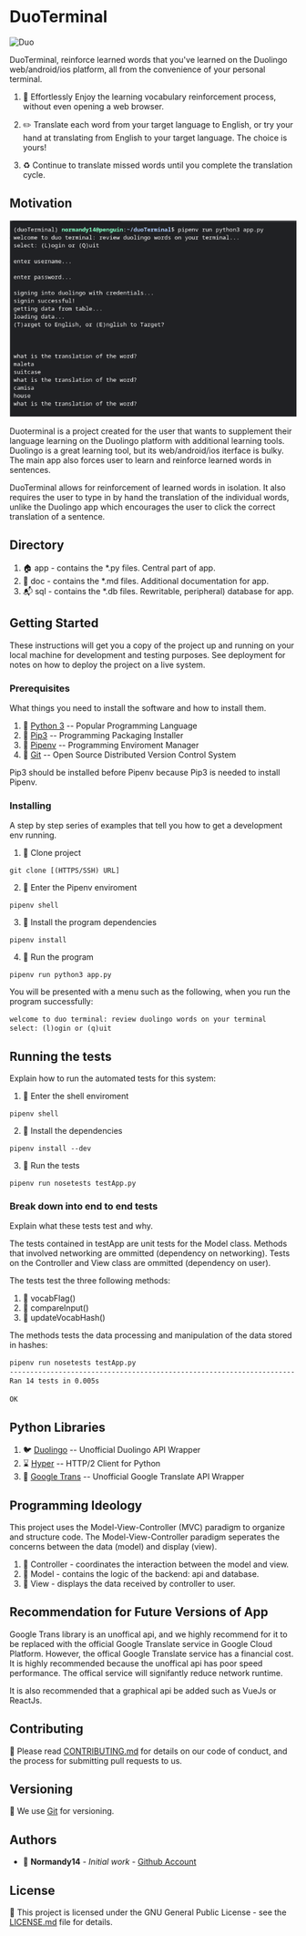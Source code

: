 # DuoTerminal

![Duo](https://vignette.wikia.nocookie.net/duolingo/images/b/be/Duo_2019.png/revision/latest?cb=20190307143704)

DuoTerminal, reinforce learned words that you've learned on the Duolingo web/android/ios platform, all from the convenience of your personal terminal.

1. :brain: Effortlessly Enjoy the learning vocabulary reinforcement process, without even opening a web browser.

2. :pencil2: Translate each word from your target language to English, or try your hand at translating from English to your target language. The choice is yours!

3. :recycle: Continue to translate missed words until you complete the translation cycle.

## Motivation

![App](https://github.com/normandy14/duoTerminal/blob/master/doc/screenshot.png?raw=true)

Duoterminal is a project created for the user that wants to supplement their language learning on the Duolingo platform with additional learning tools. Duolingo is a great learning tool, but its web/android/ios iterface is bulky. The main app also forces user to learn and reinforce learned words in sentences.

DuoTerminal allows for reinforcement of learned words in isolation. It also requires the user to type in by hand the translation of the individual words, unlike the Duolingo app which encourages the user to click the correct translation of a sentence.

## Directory

1. :house: app - contains the *.py files. Central part of app.
2. :file_folder: doc - contains the *.md files. Additional documentation for app.
3. :mailbox_with_mail: sql - contains the *.db files. Rewritable, peripheral) database for app.

## Getting Started

These instructions will get you a copy of the project up and running on your local machine for development and testing purposes. See deployment for notes on how to deploy the project on a live system.

### Prerequisites

What things you need to install the software and how to install them.

1. :snake: [Python 3](https://www.python.org/) -- Popular Programming Language
2. :snake: [Pip3](https://stackoverflow.com/questions/6587507/how-to-install-pip-with-python-3) -- Programming Packaging Installer
3. :snake: [Pipenv](https://pypi.org/project/pipenv/) -- Programming Enviroment Manager
4. :card_index: [Git](https://git-scm.com/) -- Open Source Distributed Version Control System

Pip3 should be installed before Pipenv because Pip3 is needed to install Pipenv.

### Installing

A step by step series of examples that tell you how to get a development env running.

1. :card_index: Clone project

```
git clone [(HTTPS/SSH) URL]
```

2. :snake: Enter the Pipenv enviroment

```
pipenv shell
```

3. :snake: Install the program dependencies

```
pipenv install
```

4. :snake: Run the program

```
pipenv run python3 app.py
```

You will be presented with a menu such as the following, when you run the program successfully:

```
welcome to duo terminal: review duolingo words on your terminal
select: (l)ogin or (q)uit
```

## Running the tests

Explain how to run the automated tests for this system:

1. :snake: Enter the shell enviroment

```
pipenv shell
```

2. :snake: Install the dependencies

```
pipenv install --dev
```

3. :snake: Run the tests

```
pipenv run nosetests testApp.py
```

### Break down into end to end tests

Explain what these tests test and why.

The tests contained in testApp are unit tests for the Model class.
Methods that involved networking are ommitted (dependency on networking).
Tests on the Controller and View class are ommitted (dependency on user).

The tests test the three following methods:

1. :triangular_flag_on_post: vocabFlag()
2. :triangular_flag_on_post: compareInput()
3. :triangular_flag_on_post: updateVocabHash()

The methods tests the data processing and manipulation of the data stored in hashes:

```
pipenv run nosetests testApp.py
----------------------------------------------------------------------
Ran 14 tests in 0.005s

OK
```
<!--

## Deployment

:rocket: Add additional notes about how to deploy this on a live system.

-->

## Python Libraries

1. :bird: [Duolingo](https://github.com/KartikTalwar/Duolingo/) -- Unofficial Duolingo API Wrapper
2. :hourglass: [Hyper](https://github.com/python-hyper/hyper/) -- HTTP/2 Client for Python
3. :rainbow: [Google Trans](https://github.com/ssut/py-googletrans/) -- Unofficial Google Translate API Wrapper

## Programming Ideology

This project uses the Model-View-Controller (MVC) paradigm to organize and structure code. The Model-View-Controller paradigm seperates the concerns between the data (model) and display (view). 

1. :robot: Controller - coordinates the interaction between the model and view.
2. :microscope: Model - contains the logic of the backend: api and database.
3. :art: View - displays the data received by controller to user.

## Recommendation for Future Versions of App

Google Trans library is an unoffical api, and we highly recommend for it to be replaced with the official Google Translate service in Google Cloud Platform. However, the offical Google Translate service has a financial cost. It is highly recommended because the unoffical api has poor speed performance. The offical service will signifantly reduce network runtime.

It is also recommended that a graphical api be added such as VueJs or ReactJs.

## Contributing

:newspaper: Please read [CONTRIBUTING.md](https://gist.github.com/PurpleBooth/b24679402957c63ec426) for details on our code of conduct, and the process for submitting pull requests to us.

## Versioning

:card_index: We use [Git](https://gist.github.com/derhuerst/1b15ff4652a867391f03) for versioning.

## Authors

* :ocean: **Normandy14** - *Initial work* - [Github Account](https://github.com/Normandy14)

## License

:newspaper: This project is licensed under the GNU General Public License - see the [LICENSE.md](LICENSE.md) file for details.

<!--

## Acknowledgments

* Hat tip to anyone whose code was used
* Inspiration
* etc

-->
